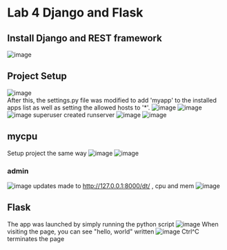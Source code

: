 # Lab 4 Django and Flask
## Install Django and REST framework
![image](https://github.com/user-attachments/assets/8867d20d-2752-4ae8-bcad-64e8ebfb51b2)
## Project Setup
![image](https://github.com/user-attachments/assets/481d7215-d886-47ae-96bf-873f623246e5)\
After this, the settings.py file was modified to add 'myapp' to the installed apps list as well as setting the allowed hosts to '*'.
![image](https://github.com/user-attachments/assets/2fa8dcb5-8ca4-46cf-a354-80d9a94d1deb)
![image](https://github.com/user-attachments/assets/5b4b31a3-e21d-4104-b99c-1529e3792874)
![image](https://github.com/user-attachments/assets/02086660-56f2-4327-8b71-0f81c3202202)
superuser created
runserver
![image](https://github.com/user-attachments/assets/fda2e38e-894c-46eb-ab78-137799fe5289)
![image](https://github.com/user-attachments/assets/590a0479-13ed-4a28-aa63-6593f1716226)
## mycpu
Setup project the same way
![image](https://github.com/user-attachments/assets/170d8a3d-a26e-4fa7-94f0-fb44a33eb580)
![image](https://github.com/user-attachments/assets/3d9def00-d8d5-44f8-9c54-c7a0317e2545)
### admin
![image](https://github.com/user-attachments/assets/cbf62dbf-eca4-418e-b66f-2881d8433936)
updates made to http://127.0.0.1:8000/dt/ , cpu and mem
![image](https://github.com/user-attachments/assets/2d05df7c-b5ea-4d06-b7a4-cb9ae27fdefa)

## Flask
The app was launched by simply running the python script
![image](https://github.com/user-attachments/assets/9f1b902b-1159-430a-95d3-208bd1cb4f20)
When visiting the page, you can see "hello, world" written
![image](https://github.com/user-attachments/assets/96e91ee4-87fd-4879-abb0-ceeae4e08f1b)
Ctrl^C terminates the page
